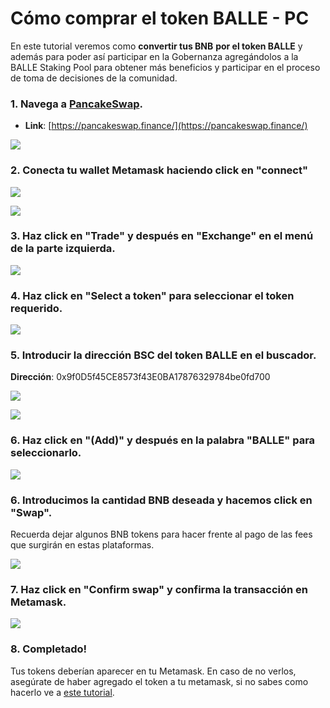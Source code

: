 # Cómo comprar el token BALLE - PC

En este tutorial veremos como **convertir tus BNB** **por el token BALLE** y además para poder así participar en la Gobernanza agregándolos a la BALLE Staking Pool para obtener más beneficios y participar en el proceso de toma de decisiones de la comunidad.



### 1. Navega a [PancakeSwap](https://pancakeswap.finance/).

* **Link**: [https://pancakeswap.finance/](https://pancakeswap.finance/)



![](../../../../../.gitbook/assets/1%20%287%29.png)

### 

### 2. Conecta tu wallet Metamask haciendo click en "connect"



![](../../../../../.gitbook/assets/2%20%286%29.png)



![](../../../../../.gitbook/assets/3%20%286%29.png)



### 3. Haz click en "Trade" y después en "Exchange" en el menú de la parte izquierda.



![](../../../../../.gitbook/assets/4%20%287%29.png)



### 4. Haz click en "Select a token" para seleccionar el token requerido.



![](../../../../../.gitbook/assets/4.5.png)



### 5. Introducir la dirección BSC del token BALLE en el buscador.

**Dirección**: 0x9f0D5f45CE8573f43E0BA17876329784be0fd700



![](../../../../../.gitbook/assets/image%20%2815%29.png)



![](../../../../../.gitbook/assets/image%20%2817%29.png)

### 

### 6. Haz click en "\(Add\)" y después en la palabra "BALLE" para seleccionarlo.



![](../../../../../.gitbook/assets/image%20%2814%29.png)

### 

### 6. Introducimos la cantidad BNB deseada y hacemos click en "Swap".

Recuerda dejar algunos BNB tokens para hacer frente al pago de las fees que surgirán en estas plataformas.



![](../../../../../.gitbook/assets/image%20%2816%29.png)



### 7. Haz click en "Confirm swap" y confirma la transacción en Metamask.



![](../../../../../.gitbook/assets/image%20%288%29.png)

### 

### 8. Completado!

Tus tokens deberían aparecer en tu Metamask. En caso de no verlos, asegúrate de haber agregado el token a tu metamask, si no sabes como hacerlo ve a [este tutorial](../../configurar-wallet-metamask-pc/como-anadir-un-token-personalizado-a-metamask.md).



